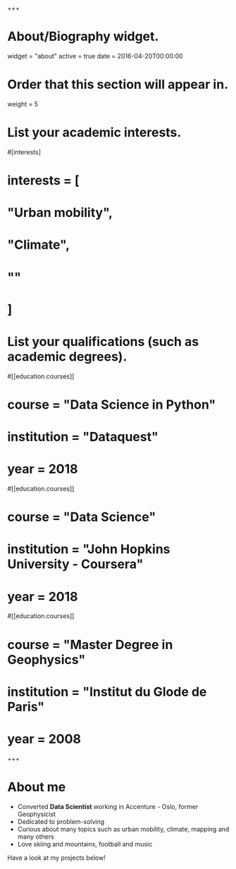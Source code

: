 +++
# About/Biography widget.
widget = "about"
active = true
date = 2016-04-20T00:00:00

# Order that this section will appear in.
weight = 5

# List your academic interests.
#[interests]
#  interests = [
#    "Urban mobility",
#    "Climate",
#    ""
#  ]

# List your qualifications (such as academic degrees).
#[[education.courses]]
#  course = "Data Science in Python"
#  institution = "Dataquest"
#  year = 2018

#[[education.courses]]
#  course = "Data Science"
#  institution = "John Hopkins University - Coursera"
#  year = 2018

#[[education.courses]]
#  course = "Master Degree in Geophysics"
#  institution = "Institut du Glode de Paris"
#  year = 2008
 
+++

# About me

* Converted **Data Scientist** working in Accenture - Oslo, former Geophysicist
* Dedicated to problem-solving
* Curious about many topics such as urban mobility, climate, mapping and many others
* Love skiing and mountains, football and music

Have a look at my projects below!
